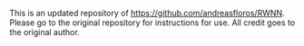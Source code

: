 This is an updated repository of https://github.com/andreasfloros/RWNN. Please go to the original repository for instructions for use. All credit goes to the original author.